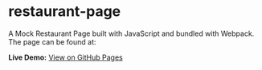# restaurant-page

A Mock Restaurant Page built with JavaScript and bundled with Webpack. The page can be found at: 

**Live Demo:** [View on GitHub Pages](https://rob467.github.io/restaurant-page/)
